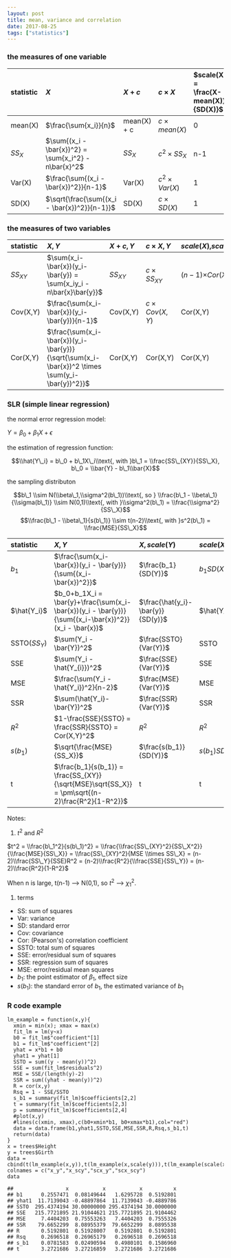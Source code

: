 ```yaml
---
layout: post
title: mean, variance and correlation
date: 2017-08-25
tags: ["statistics"]
---
```


### the measures of one variable

<table style="width:100%;">
<colgroup>
<col width="12%" />
<col width="31%" />
<col width="20%" />
<col width="26%" />
<col width="8%" />
</colgroup>
<thead>
<tr class="header">
<th align="left">statistic</th>
<th align="left"><span class="math inline"><em>X</em></span></th>
<th align="left"><span class="math inline"><em>X</em> + <em>c</em></span></th>
<th align="left"><span class="math inline"><em>c</em> × <em>X</em></span></th>
<th align="left"><span class="math inline">$scale(X) = \frac{X-mean(X)}{SD(X)}$</span></th>
</tr>
</thead>
<tbody>
<tr class="odd">
<td align="left">mean(X)</td>
<td align="left"><span class="math inline">$\frac{\sum{x_i}}{n}$</span></td>
<td align="left">mean(X) + c</td>
<td align="left"><span class="math inline"><em>c</em> × <em>m</em><em>e</em><em>a</em><em>n</em>(<em>X</em>)</span></td>
<td align="left">0</td>
</tr>
<tr class="even">
<td align="left"><span class="math inline"><em>S</em><em>S</em><sub><em>X</em></sub></span></td>
<td align="left"><span class="math inline">$\sum{(x_i - \bar{x})^2} = \sum{x_i^2} - n\bar{x}^2$</span></td>
<td align="left"><span class="math inline"><em>S</em><em>S</em><sub><em>X</em></sub></span></td>
<td align="left"><span class="math inline"><em>c</em><sup>2</sup> × <em>S</em><em>S</em><sub><em>X</em></sub></span></td>
<td align="left">n-1</td>
</tr>
<tr class="odd">
<td align="left">Var(X)</td>
<td align="left"><span class="math inline">$\frac{\sum{(x_i - \bar{x})^2}}{n-1}$</span></td>
<td align="left">Var(X)</td>
<td align="left"><span class="math inline"><em>c</em><sup>2</sup> × <em>V</em><em>a</em><em>r</em>(<em>X</em>)</span></td>
<td align="left">1</td>
</tr>
<tr class="even">
<td align="left">SD(X)</td>
<td align="left"><span class="math inline">$\sqrt{\frac{\sum{(x_i - \bar{x})^2}}{n-1}}$</span></td>
<td align="left">SD(X)</td>
<td align="left"><span class="math inline"><em>c</em> × <em>S</em><em>D</em>(<em>X</em>)</span></td>
<td align="left">1</td>
</tr>
</tbody>
</table>

### the measures of two variables

<table style="width:100%;">
<colgroup>
<col width="12%" />
<col width="31%" />
<col width="20%" />
<col width="26%" />
<col width="8%" />
</colgroup>
<thead>
<tr class="header">
<th align="left">statistic</th>
<th align="left"><span class="math inline"><em>X</em>, <em>Y</em></span></th>
<th align="left"><span class="math inline"><em>X</em> + <em>c</em>, <em>Y</em></span></th>
<th align="left"><span class="math inline"><em>c</em> × <em>X</em>, <em>Y</em></span></th>
<th align="left"><span class="math inline"><em>s</em><em>c</em><em>a</em><em>l</em><em>e</em>(<em>X</em>),<em>s</em><em>c</em><em>a</em><em>l</em><em>e</em>(<em>Y</em>)</span></th>
</tr>
</thead>
<tbody>
<tr class="odd">
<td align="left"><span class="math inline"><em>S</em><em>S</em><sub><em>X</em><em>Y</em></sub></span></td>
<td align="left"><span class="math inline">$\sum(x_i-\bar{x})(y_i-\bar{y}) = \sum{x_iy_i - n\bar{x}\bar{y}}$</span></td>
<td align="left"><span class="math inline"><em>S</em><em>S</em><sub><em>X</em><em>Y</em></sub></span></td>
<td align="left"><span class="math inline"><em>c</em> × <em>S</em><em>S</em><sub><em>X</em><em>Y</em></sub></span></td>
<td align="left"><span class="math inline">(<em>n</em> − 1)×<em>C</em><em>o</em><em>r</em>(<em>X</em>, <em>Y</em>)</span></td>
</tr>
<tr class="even">
<td align="left">Cov(X,Y)</td>
<td align="left"><span class="math inline">$\frac{\sum(x_i-\bar{x})(y_i-\bar{y})}{n-1}$</span></td>
<td align="left">Cov(X,Y)</td>
<td align="left"><span class="math inline"><em>c</em> × <em>C</em><em>o</em><em>v</em>(<em>X</em>, <em>Y</em>)</span></td>
<td align="left">Cor(X,Y)</td>
</tr>
<tr class="odd">
<td align="left">Cor(X,Y)</td>
<td align="left"><span class="math inline">$\frac{\sum(x_i-\bar{x})(y_i-\bar{y})}{\sqrt{\sum(x_i-\bar{x})^2 \times \sum(y_i-\bar{y})^2}}$</span></td>
<td align="left">Cor(X,Y)</td>
<td align="left">Cor(X,Y)</td>
<td align="left">Cor(X,Y)</td>
</tr>
</tbody>
</table>

### SLR (simple linear regression)

the normal error regression model:

*Y* = *β*<sub>0</sub> + *β*<sub>1</sub>*X* + *ϵ*

the estimation of regression function:

$$\\hat{Y\_i} = b\_0 + b\_1X\_i\\text{, with }b\_1 = \\frac{SS\_{XY}}{SS\_X}, b\_0 = \\bar{Y} - b\_1\\bar{X}$$

the sampling distributon

$$b\_1  \\sim N(\\beta\_1,\\sigma^2(b\_1))\\text{, so } \\frac{b\_1 - \\beta\_1}{\\sigma(b\_1)} \\sim N(0,1)\\text{, with }\\sigma^2(b\_1) = \\frac{\\sigma^2}{SS\_X}$$
$$\\frac{b\_1 - \\beta\_1}{s(b\_1)} \\sim t(n-2)\\text{, with }s^2(b\_1) = \\frac{MSE}{SS\_X}$$

<table style="width:100%;">
<colgroup>
<col width="11%" />
<col width="29%" />
<col width="19%" />
<col width="19%" />
<col width="19%" />
</colgroup>
<thead>
<tr class="header">
<th align="left">statistic</th>
<th align="left"><span class="math inline"><em>X</em>, <em>Y</em></span></th>
<th align="left"><span class="math inline"><em>X</em>, <em>s</em><em>c</em><em>a</em><em>l</em><em>e</em>(<em>Y</em>)</span></th>
<th align="left"><span class="math inline"><em>s</em><em>c</em><em>a</em><em>l</em><em>e</em>(<em>X</em>),<em>Y</em></span></th>
<th align="left"><span class="math inline"><em>s</em><em>c</em><em>a</em><em>l</em><em>e</em>(<em>X</em>),<em>s</em><em>c</em><em>a</em><em>l</em><em>e</em>(<em>Y</em>)</span></th>
</tr>
</thead>
<tbody>
<tr class="odd">
<td align="left"><span class="math inline"><em>b</em><sub>1</sub></span></td>
<td align="left"><span class="math inline">$\frac{\sum(x_i-\bar{x})(y_i - \bar{y})}{\sum{(x_i-\bar{x})^2}}$</span></td>
<td align="left"><span class="math inline">$\frac{b_1}{SD(Y)}$</span></td>
<td align="left"><span class="math inline"><em>b</em><sub>1</sub><em>S</em><em>D</em>(<em>X</em>)</span></td>
<td align="left"><span class="math inline">$b_1\frac{SD(X)}{SD(Y)} = Cor(X,Y)$</span></td>
</tr>
<tr class="even">
<td align="left"><span class="math inline">$\hat{Y_i}$</span></td>
<td align="left"><span class="math inline">$b_0+b_1X_i = \bar{y}+\frac{\sum(x_i-\bar{x})(y_i - \bar{y})}{\sum{(x_i-\bar{x})^2}}(x_i - \bar{x})$</span></td>
<td align="left"><span class="math inline">$\frac{\hat{y_i}-\bar{y}}{SD(y)}$</span></td>
<td align="left"><span class="math inline">$\hat{Y_i}$</span></td>
<td align="left"><span class="math inline">$\frac{\hat{y_i}-\bar{y}}{SD(y)}$</span></td>
</tr>
<tr class="odd">
<td align="left">SSTO(<span class="math inline"><em>S</em><em>S</em><sub><em>Y</em></sub></span>)</td>
<td align="left"><span class="math inline">$\sum(Y_i - \bar{Y})^2$</span></td>
<td align="left"><span class="math inline">$\frac{SSTO}{Var(Y)}$</span></td>
<td align="left">SSTO</td>
<td align="left"><span class="math inline">$\frac{SSTO}{Var(Y)}$</span></td>
</tr>
<tr class="even">
<td align="left">SSE</td>
<td align="left"><span class="math inline">$\sum(Y_i - \hat{Y_{i}})^2$</span></td>
<td align="left"><span class="math inline">$\frac{SSE}{Var(Y)}$</span></td>
<td align="left">SSE</td>
<td align="left"><span class="math inline">$\frac{SSE}{Var(Y)}$</span></td>
</tr>
<tr class="odd">
<td align="left">MSE</td>
<td align="left"><span class="math inline">$\frac{\sum(Y_i - \hat{Y_i})^2}{n-2}$</span></td>
<td align="left"><span class="math inline">$\frac{MSE}{Var(Y)}$</span></td>
<td align="left">MSE</td>
<td align="left"><span class="math inline">$\frac{MSE}{Var(Y)}$</span></td>
</tr>
<tr class="even">
<td align="left">SSR</td>
<td align="left"><span class="math inline">$\sum(\hat{Y_i}-\bar{Y})^2$</span></td>
<td align="left"><span class="math inline">$\frac{SSR}{Var(Y)}$</span></td>
<td align="left">SSR</td>
<td align="left"><span class="math inline">$\frac{SSR}{Var(Y)}$</span></td>
</tr>
<tr class="odd">
<td align="left"><span class="math inline"><em>R</em><sup>2</sup></span></td>
<td align="left"><span class="math inline">$1-\frac{SSE}{SSTO} = \frac{SSR}{SSTO} = Cor(X,Y)^2$</span></td>
<td align="left"><span class="math inline"><em>R</em><sup>2</sup></span></td>
<td align="left"><span class="math inline"><em>R</em><sup>2</sup></span></td>
<td align="left"><span class="math inline"><em>R</em><sup>2</sup></span></td>
</tr>
<tr class="even">
<td align="left"><span class="math inline"><em>s</em>(<em>b</em><sub>1</sub>)</span></td>
<td align="left"><span class="math inline">$\sqrt{\frac{MSE}{SS_X}}$</span></td>
<td align="left"><span class="math inline">$\frac{s(b_1)}{SD(Y)}$</span></td>
<td align="left"><span class="math inline"><em>s</em>(<em>b</em><sub>1</sub>)<em>S</em><em>D</em>(<em>X</em>)</span></td>
<td align="left"><span class="math inline">$s(b_1)\frac{SD(X)}{SD(Y)}$</span></td>
</tr>
<tr class="odd">
<td align="left">t</td>
<td align="left"><span class="math inline">$\frac{b_1}{s(b_1)} = \frac{SS_{XY}}{\sqrt{MSE}\sqrt{SS_X}} = \pm\sqrt{(n-2)\frac{R^2}{1-R^2}}$</span></td>
<td align="left">t</td>
<td align="left">t</td>
<td align="left">t</td>
</tr>
</tbody>
</table>

Notes:

1.  *t*<sup>2</sup> and *R*<sup>2</sup>

$t^2 = \\frac{b\_1^2}{s(b\_1)^2} = \\frac{\\frac{SS\_{XY}^2}{SS\_X^2}}{\\frac{MSE}{SS\_X}} = \\frac{SS\_{XY}^2}{MSE \\times SS\_X} = (n-2)\\frac{SS\_Y}{SSE}R^2 = (n-2)\\frac{R^2}{\\frac{SSE}{SS\_Y}} = (n-2)\\frac{R^2}{1-R^2}$

When n is large, t(n-1) --&gt; N(0,1), so *t*<sup>2</sup> --&gt;
*χ*<sub>1</sub><sup>2</sup>.

1.  terms

-   SS: sum of squares
-   Var: variance
-   SD: standard error
-   Cov: covariance
-   Cor: (Pearson's) correlation coefficient
-   SSTO: total sum of squares
-   SSE: error/residual sum of squares
-   SSR: regression sum of squares
-   MSE: error/residual mean squares
-   *b*<sub>1</sub>: the point estimator of *β*<sub>1</sub>, effect size
-   *s*(*b*<sub>1</sub>): the standard error of *b*<sub>1</sub>, the
    estimated variance of *b*<sub>1</sub>

### R code example

    lm_example = function(x,y){
      xmin = min(x); xmax = max(x)
      fit_lm = lm(y~x)
      b0 = fit_lm$"coefficient"[1]
      b1 = fit_lm$"coefficient"[2]
      yhat = x*b1 + b0
      yhat1 = yhat[1]
      SSTO = sum((y - mean(y))^2)
      SSE = sum(fit_lm$residuals^2)
      MSE = SSE/(length(y)-2)
      SSR = sum((yhat - mean(y))^2)
      R = cor(x,y)
      Rsq = 1 - SSE/SSTO
      s_b1 = summary(fit_lm)$coefficients[2,2]
      t = summary(fit_lm)$coefficients[2,3]
      p = summary(fit_lm)$coefficients[2,4]
      #plot(x,y)
      #lines(c(xmin, xmax),c(b0+xmin*b1, b0+xmax*b1),col="red")
      data = data.frame(b1,yhat1,SSTO,SSE,MSE,SSR,R,Rsq,s_b1,t)
      return(data)
    }
    x = trees$Height
    y = trees$Girth
    data = cbind(t(lm_example(x,y)),t(lm_example(x,scale(y))),t(lm_example(scale(x),y)),t(lm_example(scale(x),scale(y))))
    colnames = c("x_y","x_scy","scx_y","scx_scy")
    data

    ##                 x           x           x          x
    ## b1      0.2557471  0.08149644   1.6295728  0.5192801
    ## yhat1  11.7139043 -0.48897864  11.7139043 -0.4889786
    ## SSTO  295.4374194 30.00000000 295.4374194 30.0000000
    ## SSE   215.7721895 21.91044621 215.7721895 21.9104462
    ## MSE     7.4404203  0.75553263   7.4404203  0.7555326
    ## SSR    79.6652299  8.08955379  79.6652299  8.0895538
    ## R       0.5192801  0.51928007   0.5192801  0.5192801
    ## Rsq     0.2696518  0.26965179   0.2696518  0.2696518
    ## s_b1    0.0781583  0.02490594   0.4980101  0.1586960
    ## t       3.2721686  3.27216859   3.2721686  3.2721686
